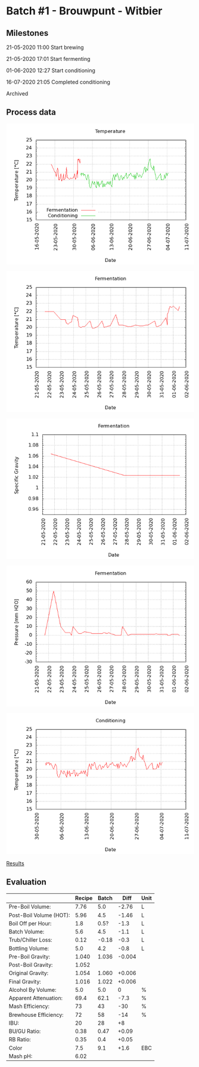 # Batch #1 - Brouwpunt - Witbier

## Milestones

21-05-2020 11:00 Start brewing

21-05-2020 17:01 Start fermenting

01-06-2020 12:27 Start conditioning

16-07-2020 21:05 Completed conditioning

Archived

## Process data

![temperature](temperature.png)

![fermentation](fermentation.png)

![specific gravity](gravity.png)

![pressure](pressure.png)

![conditioning](conditioning.png)

[Results](./Batch_1_Brouwpunt_Witbier_results.pdf)

## Evaluation

|                         | Recipe | Batch  | Diff   | Unit |
|-------------------------|--------|--------|--------|------|
| Pre-Boil Volume:        | 7.76   |  5.0   | -2.76  | L    |
| Post-Boil Volume (HOT): | 5.96   |  4.5   | -1.46  | L    |
| Boil Off per Hour:      | 1.8    |  0.5?  | -1.3   | L    |
| Batch Volume:           | 5.6    |  4.5   | -1.1   | L    |
| Trub/Chiller Loss:      | 0.12   | -0.18  | -0.3   | L    |
| Bottling Volume:        | 5.0    |  4.2   | -0.8   | L    |
| Pre-Boil Gravity:       | 1.040  |  1.036 | -0.004 |      |
| Post-Boil Gravity:      | 1.052  |        |        |      |
| Original Gravity:       | 1.054  |  1.060 | +0.006 |      |
| Final Gravity:          | 1.016  |  1.022 | +0.006 |      |
| Alcohol By Volume:      | 5.0    |  5.0   |  0     | %    |
| Apparent Attenuation:   | 69.4   | 62.1   | -7.3   | %    |
| Mash Efficiency:        | 73     | 43     | -30    | %    |
| Brewhouse Efficiency:   | 72     | 58     | -14    | %    |
| IBU:                    | 20     | 28     | +8     |      |
| BU/GU Ratio:            | 0.38   | 0.47   | +0.09  |      |
| RB Ratio:               | 0.35   | 0.4    | +0.05  |      |
| Color                   | 7.5    | 9.1    | +1.6   | EBC  |
| Mash pH:                | 6.02   |        |        |      |
